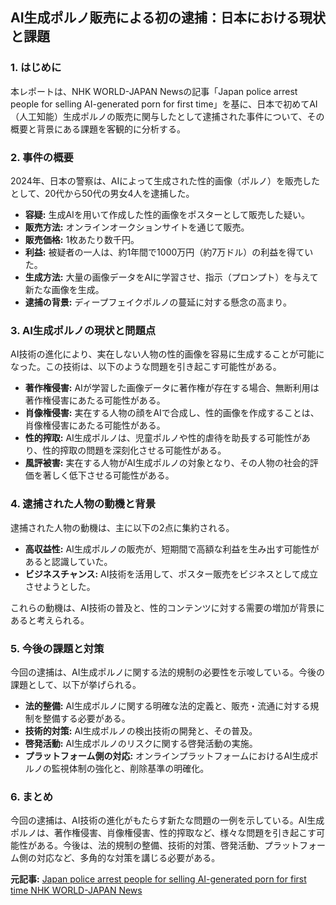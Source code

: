 ## AI生成ポルノ販売による初の逮捕：日本における現状と課題

### 1. はじめに

本レポートは、NHK WORLD-JAPAN Newsの記事「Japan police arrest people for selling AI-generated porn for first time」を基に、日本で初めてAI（人工知能）生成ポルノの販売に関与したとして逮捕された事件について、その概要と背景にある課題を客観的に分析する。

### 2. 事件の概要

2024年、日本の警察は、AIによって生成された性的画像（ポルノ）を販売したとして、20代から50代の男女4人を逮捕した。

* **容疑:** 生成AIを用いて作成した性的画像をポスターとして販売した疑い。
* **販売方法:** オンラインオークションサイトを通じて販売。
* **販売価格:** 1枚あたり数千円。
* **利益:** 被疑者の一人は、約1年間で1000万円（約7万ドル）の利益を得ていた。
* **生成方法:** 大量の画像データをAIに学習させ、指示（プロンプト）を与えて新たな画像を生成。
* **逮捕の背景:** ディープフェイクポルノの蔓延に対する懸念の高まり。

### 3. AI生成ポルノの現状と問題点

AI技術の進化により、実在しない人物の性的画像を容易に生成することが可能になった。この技術は、以下のような問題を引き起こす可能性がある。

* **著作権侵害:** AIが学習した画像データに著作権が存在する場合、無断利用は著作権侵害にあたる可能性がある。
* **肖像権侵害:** 実在する人物の顔をAIで合成し、性的画像を作成することは、肖像権侵害にあたる可能性がある。
* **性的搾取:** AI生成ポルノは、児童ポルノや性的虐待を助長する可能性があり、性的搾取の問題を深刻化させる可能性がある。
* **風評被害:** 実在する人物がAI生成ポルノの対象となり、その人物の社会的評価を著しく低下させる可能性がある。

### 4. 逮捕された人物の動機と背景

逮捕された人物の動機は、主に以下の2点に集約される。

* **高収益性:** AI生成ポルノの販売が、短期間で高額な利益を生み出す可能性があると認識していた。
* **ビジネスチャンス:** AI技術を活用して、ポスター販売をビジネスとして成立させようとした。

これらの動機は、AI技術の普及と、性的コンテンツに対する需要の増加が背景にあると考えられる。

### 5. 今後の課題と対策

今回の逮捕は、AI生成ポルノに関する法的規制の必要性を示唆している。今後の課題として、以下が挙げられる。

* **法的整備:** AI生成ポルノに関する明確な法的定義と、販売・流通に対する規制を整備する必要がある。
* **技術的対策:** AI生成ポルノの検出技術の開発と、その普及。
* **啓発活動:** AI生成ポルノのリスクに関する啓発活動の実施。
* **プラットフォーム側の対応:** オンラインプラットフォームにおけるAI生成ポルノの監視体制の強化と、削除基準の明確化。

### 6. まとめ

今回の逮捕は、AI技術の進化がもたらす新たな問題の一例を示している。AI生成ポルノは、著作権侵害、肖像権侵害、性的搾取など、様々な問題を引き起こす可能性がある。今後は、法的規制の整備、技術的対策、啓発活動、プラットフォーム側の対応など、多角的な対策を講じる必要がある。



**元記事:** [Japan police arrest people for selling AI-generated porn for first time NHK WORLD-JAPAN News](https://www3.nhk.or.jp/nhkworld/en/news/20250415_10/)